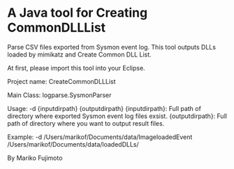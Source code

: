 # A Java tool for Creating CommonDLLList
Parse CSV files exported from Sysmon event log. 
This tool outputs DLLs loaded by mimikatz and Create Common DLL List.

At first, please import this tool into your Eclipse.

Project name: CreateCommonDLLList

Main Class: logparse.SysmonParser

Usage:
-d {inputdirpath} {outputdirpath}
{inputdirpath}: Full path of directory where exported Sysmon event log files exsist. 
{outputdirpath}: Full path of directory where you want to output result files.

Example:
-d /Users/marikof/Documents/data/ImageloadedEvent /Users/marikof/Documents/data/loadedDLLs/

By Mariko Fujimoto
